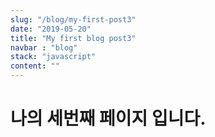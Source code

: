 ```yaml
---
slug: "/blog/my-first-post3"
date: "2019-05-20"
title: "My first blog post3"
navbar : "blog"
stack: "javascript"
content: ""
---
```


# 나의 세번째 페이지 입니다.